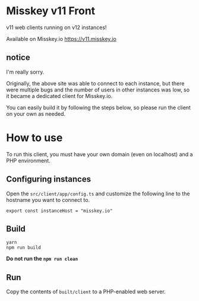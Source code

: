 # Misskey v11 Front
v11 web clients running on v12 instances!

Available on Misskey.io
https://v11.misskey.io

## notice
I'm really sorry.

Originally, the above site was able to connect to each instance, but there were multiple bugs and the number of users in other instances was low, so it became a dedicated client for Misskey.io.

You can easily build it by following the steps below, so please run the client on your own as needed.


# How to use
To run this client, you must have your own domain (even on localhost) and a PHP environment.

## Configuring instances
Open the `src/client/app/config.ts` and customize the following line to the hostname you want to connect to.
```
export const instanceHost = "misskey.io"
```

## Build
```
yarn
npm run build
```

**Do not run the `npm run clean`**

## Run
Copy the contents of `built/client` to a PHP-enabled web server.